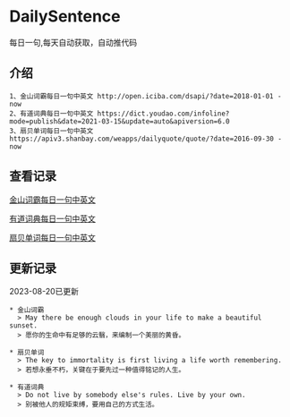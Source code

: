 # DailySentence

每日一句,每天自动获取，自动推代码

## 介绍

```
1、金山词霸每日一句中英文 http://open.iciba.com/dsapi/?date=2018-01-01 - now
2、有道词典每日一句中英文 https://dict.youdao.com/infoline?mode=publish&date=2021-03-15&update=auto&apiversion=6.0
3、扇贝单词每日一句中英文 https://apiv3.shanbay.com/weapps/dailyquote/quote/?date=2016-09-30 - now
```

## 查看记录

[金山词霸每日一句中英文](./data/iciba/)

[有道词典每日一句中英文](./data/youdao/)

[扇贝单词每日一句中英文](./data/shanbay/)

## 更新记录
2023-08-20已更新 
```
* 金山词霸
  > May there be enough clouds in your life to make a beautiful sunset.
  > 愿你的生命中有足够的云翳，来编制一个美丽的黄昏。

* 扇贝单词
  > The key to immortality is first living a life worth remembering.
  > 若想永垂不朽，关键在于要先过一种值得铭记的人生。

* 有道词典
  > Do not live by somebody else's rules. Live by your own.
  > 别被他人的规矩束缚，要用自己的方式生活。

```
